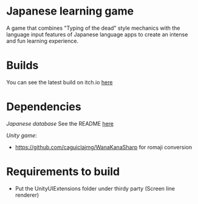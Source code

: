 # Japanese learning game

A game that combines "Typing of the dead" style mechanics with the language input features of Japanese language apps to create an intense and fun learning experience.

# Builds

You can see the latest build on itch.io [here](https://soilmaster.itch.io/kanjigame)

# Dependencies 

*Japanese database*
See the README [here](KanjiDatabase\README.md)

*Unity game*:

- https://github.com/caguiclajmg/WanaKanaSharp for romaji conversion


# Requirements to build

- Put the UnityUIExtensions folder under thirdy party (Screen line renderer)